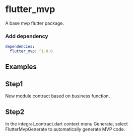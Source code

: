 # flutter_mvp

A base mvp flutter package.

### Add dependency


```yaml
dependencies:
  flutter_mvp: ^1.0.0
```


## Examples

## Step1
New module contract based on business function.


## Step2
In the integral_contract.dart context menu Generate, select FlutterMvpGenerate to automatically generate MVP code.
